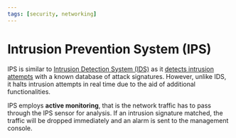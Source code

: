 ```yaml
---
tags: [security, networking]
---
```


# Intrusion Prevention System (IPS)

IPS is similar to [Intrusion Detection System (IDS)](202303081739.md) as it
[detects intrusion attempts](202301031034.md) with a known database of attack
signatures. However, unlike IDS, it halts intrusion attempts in real time due to
the aid of additional functionalities.

IPS employs **active monitoring**, that is the network traffic has to pass
through the IPS sensor for analysis. If an intrusion signature matched, the
traffic will be dropped immediately and an alarm is sent to the management
console.
